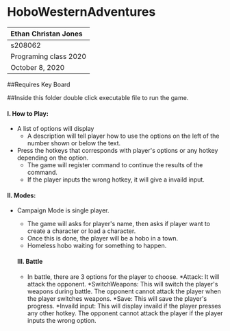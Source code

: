 # HoboWesternAdventures
| Ethan Christan Jones|
| :---          	|
| s208062    	|
| Programing class 2020 |
|October 8, 2020 |

 ##Requires Key Board
 
 ##Inside this folder double click executable file to run the game.

 #### I. How to Play:
 + A list of options will display
   * A description will tell player how to use the options on the left of the number shown or below the text.
 + Press the hotkeys that corresponds with player's options or any hotkey depending on the option.
   * The game will register command to continue the results of the command.
   * If the player inputs the wrong hotkey, it will give a invaild input.

 #### II. Modes:
 + Campaign Mode is single player.
   * The game will asks for player's name, then asks if player want to create a character or load a character.
   * Once this is done, the player will be a hobo in a town.
   * Homeless hobo waiting for something to happen.

   #### III. Battle
   + In battle, there are 3 options for the player to choose.
     *Attack: It will attack the opponent.
     *SwitchWeapons: This will switch the player's weapons during battle. The opponent cannot attack the player when the player switches weapons.
     *Save: This will save the player's progress.
     *Invaild input: This will display invaild if the player presses any other hotkey. The opponent cannot attack the player if the player inputs the wrong option.
